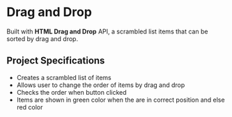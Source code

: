 # Drag and Drop

Built with **HTML Drag and Drop** API, a scrambled list items that can be sorted by drag and drop.

## Project Specifications

- Creates a scrambled list of items
- Allows user to change the order of items by drag and drop
- Checks the order when button clicked
- Items are shown in green color when the are in correct position and else red color
